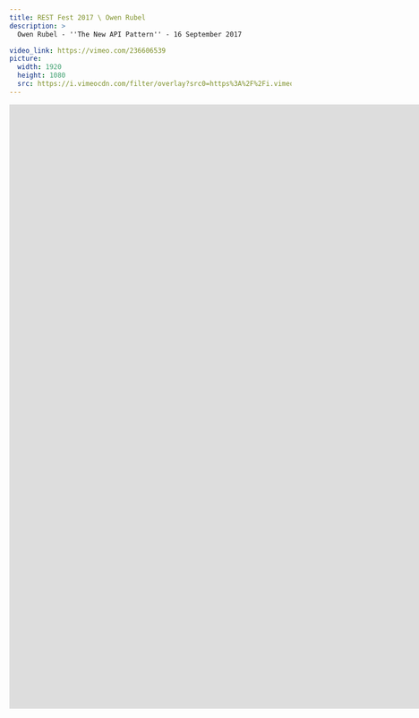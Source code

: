 ```yaml
---
title: REST Fest 2017 \ Owen Rubel
description: >
  Owen Rubel - ''The New API Pattern'' - 16 September 2017

video_link: https://vimeo.com/236606539
picture:
  width: 1920
  height: 1080
  src: https://i.vimeocdn.com/filter/overlay?src0=https%3A%2F%2Fi.vimeocdn.com%2Fvideo%2F659927548_1920x1080.jpg&src1=http%3A%2F%2Ff.vimeocdn.com%2Fp%2Fimages%2Fcrawler_play.png
---
```

<iframe src="https://player.vimeo.com/video/236606539?title=0&byline=0&portrait=0&badge=0&autopause=0&player_id=0" width="1920" height="1080" frameborder="0" title="REST Fest 2017 \ Owen Rubel" webkitallowfullscreen mozallowfullscreen allowfullscreen></iframe>